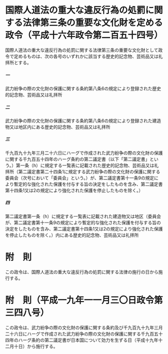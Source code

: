 # 国際人道法の重大な違反行為の処罰に関する法律第三条の重要な文化財を定める政令（平成十六年政令第二百五十四号）
国際人道法の重大な違反行為の処罰に関する法律第三条の重要な文化財として政令で定めるものは、次の各号のいずれかに該当する歴史的記念物、芸術品又は礼拝所とする。
##### 一
武力紛争の際の文化財の保護に関する条約第八条6の規定により登録された歴史的記念物、芸術品又は礼拝所
##### 二
武力紛争の際の文化財の保護に関する条約第八条6の規定により登録された建造物又は地区内にある歴史的記念物、芸術品又は礼拝所
##### 三
千九百九十九年三月二十六日にハーグで作成された武力紛争の際の文化財の保護に関する千九百五十四年のハーグ条約の第二議定書（以下「第二議定書」という。）第一条（h）に規定する一覧表に記載された歴史的記念物、芸術品又は礼拝所（第二議定書第二十四条1に規定する武力紛争の際の文化財の保護に関する委員会（次号において「委員会」という。）が、第二議定書第十一条9の規定により暫定的な強化された保護を付与する旨の決定をしたものを含み、第二議定書第十四条1又は2の規定により強化された保護を停止したものを除く。）
##### 四
第二議定書第一条（h）に規定する一覧表に記載された建造物又は地区（委員会が、第二議定書第十一条9の規定により暫定的な強化された保護を付与する旨の決定をしたものを含み、第二議定書第十四条1又は2の規定により強化された保護を停止したものを除く。）内にある歴史的記念物、芸術品又は礼拝所
# 附　則
この政令は、国際人道法の重大な違反行為の処罰に関する法律の施行の日から施行する。
# 附　則（平成一九年一一月三〇日政令第三四八号）
この政令は、武力紛争の際の文化財の保護に関する条約及び千九百九十九年三月二十六日にハーグで作成された武力紛争の際の文化財の保護に関する千九百五十四年のハーグ条約の第二議定書が日本国について効力を生ずる日（平成十九年十二月十日）から施行する。
